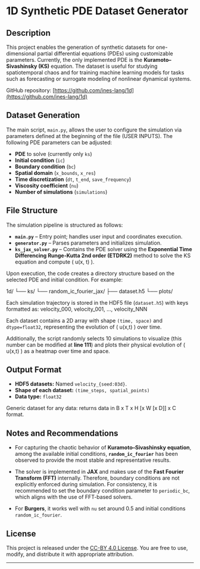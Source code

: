 # 1D Synthetic PDE Dataset Generator

## Description

This project enables the generation of synthetic datasets for one-dimensional partial differential equations (PDEs) using customizable parameters. Currently, the only implemented PDE is the **Kuramoto–Sivashinsky (KS)** equation. The dataset is useful for studying spatiotemporal chaos and for training machine learning models for tasks such as forecasting or surrogate modeling of nonlinear dynamical systems.

GitHub repository: [https://github.com/ines-lang/1d](https://github.com/ines-lang/1d)

## Dataset Generation

The main script, `main.py`, allows the user to configure the simulation via parameters defined at the beginning of the file (USER INPUTS). The following PDE parameters can be adjusted:

- **PDE** to solve (currently only `ks`)
- **Initial condition** (`ic`)
- **Boundary condition** (`bc`)
- **Spatial domain** (`x_bounds`, `x_res`)
- **Time discretization** (`dt`, `t_end`, `save_frequency`)
- **Viscosity coefficient** (`nu`)
- **Number of simulations** (`simulations`)

## File Structure

The simulation pipeline is structured as follows:

- **`main.py`** – Entry point; handles user input and coordinates execution.
- **`generator.py`** – Parses parameters and initializes simulation.
- **`ks_jax_solver.py`** – Contains the PDE solver using the **Exponential Time Differencing Runge-Kutta 2nd order (ETDRK2)** method to solve the KS equation and compute \( u(x, t) \).

Upon execution, the code creates a directory structure based on the selected PDE and initial condition. For example:

1d/
└── ks/
└── random_ic_fourier_jax/
├── dataset.h5
└── plots/


Each simulation trajectory is stored in the HDF5 file (`dataset.h5`) with keys formatted as:
velocity_000, velocity_001, ..., velocity_NNN


Each dataset contains a 2D array with shape `(time, space)` and `dtype=float32`, representing the evolution of \( u(x,t) \) over time.

Additionally, the script randomly selects 10 simulations to visualize (this number can be modified at **line 111**) and plots their physical evolution of \( u(x,t) \) as a heatmap over time and space.

## Output Format

- **HDF5 datasets:** Named `velocity_{seed:03d}`.
- **Shape of each dataset:** `(time_steps, spatial_points)`
- **Data type:** `float32`

Generic dataset for any data: returns data in B x T x H [x W [x D]] x C format.

## Notes and Recommendations

- For capturing the chaotic behavior of **Kuramoto–Sivashinsky equation**, among the available initial conditions, **`random_ic_fourier`** has been observed to provide the most stable and representative results.

- The solver is implemented in **JAX** and makes use of the **Fast Fourier Transform (FFT)** internally. Therefore, boundary conditions are not explicitly enforced during simulation. For consistency, it is recommended to set the boundary condition parameter to `periodic_bc`, which aligns with the use of FFT-based solvers.

- For **Burgers**, it works well with `nu` set around 0.5 and initial conditions `random_ic_fourier`.

## License

This project is released under the [CC-BY 4.0 License](https://creativecommons.org/licenses/by/4.0/). You are free to use, modify, and distribute it with appropriate attribution.

---